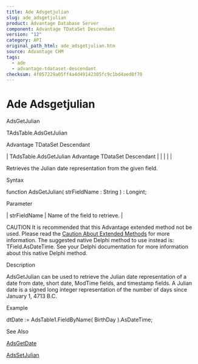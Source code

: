 ```yaml
---
title: Ade Adsgetjulian
slug: ade_adsgetjulian
product: Advantage Database Server
component: Advantage TDataSet Descendant
version: "12"
category: API
original_path_html: ade_adsgetjulian.htm
source: Advantage CHM
tags:
  - ade
  - advantage-tdataset-descendant
checksum: 4f057229a05ff4a4d49142305fc9c1bd4aed8f70
---
```


# Ade Adsgetjulian

AdsGetJulian

TAdsTable.AdsGetJulian

Advantage TDataSet Descendant

| TAdsTable.AdsGetJulian  Advantage TDataSet Descendant |  |  |  |  |

Retrieves the Julian date representation from the given field.

Syntax

function AdsGetJulian( strFieldName : String ) : Longint;

Parameter

| strFieldName | Name of the field to retrieve. |

CAUTION It is recommended that this Advantage extended method not be used. Please read the [Caution About Extended Methods](ade_caution_about_extended_methods.md) for more information. The suggested native Delphi method to use instead is: TField.AsDateTime. See your Delphi documentation for more information about this native Delphi method.

Description

AdsGetJulian can be used to retrieve the Julian date representation of a date from date, short date, ModTime fields, and timestamp fields. A Julian date is a signed long integer representation of the number of days since January 1, 4713 B.C.

Example

dtDate := AdsTable1.FieldByName( BirthDay ).AsDateTime;

See Also

[AdsGetDate](ade_adsgetdate.md)

[AdsSetJulian](ade_adssetjulian.md)
